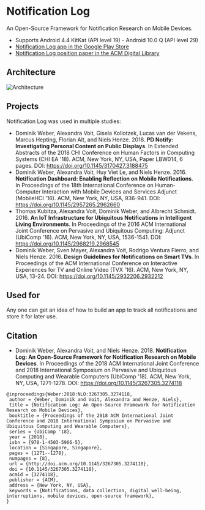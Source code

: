 # Notification Log

An Open-Source Framework for Notification Research on Mobile Devices.

* Supports Android 4.4 KitKat (API level 19) - Android 10.0 Q (API level 29)
* [Notification Log app in the Google Play Store](https://play.google.com/store/apps/details?id=org.hcilab.projects.nlog)
* [Notification Log position paper in the ACM Digital Library](https://dl.acm.org/citation.cfm?doid=3267305.3274118)

## Architecture

![Architecture](images/architecture.png)

## Projects

Notification Log was used in multiple studies:

* Dominik Weber, Alexandra Voit, Gisela Kollotzek, Lucas van der Vekens, Marcus Hepting, Florian Alt, and Niels Henze. 2018. **PD Notify: Investigating Personal Content on Public Displays**. In Extended Abstracts of the 2018 CHI Conference on Human Factors in Computing Systems (CHI EA '18). ACM, New York, NY, USA, Paper LBW014, 6 pages. DOI: https://doi.org/10.1145/3170427.3188475
* Dominik Weber, Alexandra Voit, Huy Viet Le, and Niels Henze. 2016. **Notification Dashboard: Enabling Reflection on Mobile Notifications**. In Proceedings of the 18th International Conference on Human-Computer Interaction with Mobile Devices and Services Adjunct (MobileHCI '16). ACM, New York, NY, USA, 936-941. DOI: https://doi.org/10.1145/2957265.2962660
* Thomas Kubitza, Alexandra Voit, Dominik Weber, and Albrecht Schmidt. 2016. **An IoT Infrastructure for Ubiquitous Notifications in Intelligent Living Environments**. In Proceedings of the 2016 ACM International Joint Conference on Pervasive and Ubiquitous Computing: Adjunct (UbiComp '16). ACM, New York, NY, USA, 1536-1541. DOI: https://doi.org/10.1145/2968219.2968545 
* Dominik Weber, Sven Mayer, Alexandra Voit, Rodrigo Ventura Fierro, and Niels Henze. 2016. **Design Guidelines for Notifications on Smart TVs**. In Proceedings of the ACM International Conference on Interactive Experiences for TV and Online Video (TVX '16). ACM, New York, NY, USA, 13-24. DOI: https://doi.org/10.1145/2932206.2932212

## Used for
Any one can get an idea of how to build an app to track all notifications and store it for later use.

## Citation

* Dominik Weber, Alexandra Voit, and Niels Henze. 2018. **Notification Log: An Open-Source Framework for Notification Research on Mobile Devices**. In Proceedings of the 2018 ACM International Joint Conference and 2018 International Symposium on Pervasive and Ubiquitous Computing and Wearable Computers (UbiComp '18). ACM, New York, NY, USA, 1271-1278. DOI: https://doi.org/10.1145/3267305.3274118 

```text
@inproceedings{Weber:2018:NLO:3267305.3274118,
 author = {Weber, Dominik and Voit, Alexandra and Henze, Niels},
 title = {Notification Log: An Open-Source Framework for Notification Research on Mobile Devices},
 booktitle = {Proceedings of the 2018 ACM International Joint Conference and 2018 International Symposium on Pervasive and Ubiquitous Computing and Wearable Computers},
 series = {UbiComp '18},
 year = {2018},
 isbn = {978-1-4503-5966-5},
 location = {Singapore, Singapore},
 pages = {1271--1278},
 numpages = {8},
 url = {http://doi.acm.org/10.1145/3267305.3274118},
 doi = {10.1145/3267305.3274118},
 acmid = {3274118},
 publisher = {ACM},
 address = {New York, NY, USA},
 keywords = {Notifications, data collection, digital well-being, interruptions, mobile devices, open-source framework},
}
```
